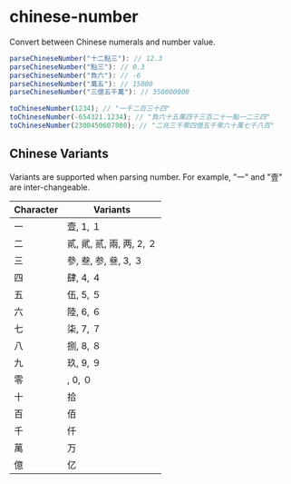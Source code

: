 # chinese-number

Convert between Chinese numerals and number value.

```javascript
parseChineseNumber("十二點三"): // 12.3
parseChineseNumber("點三"): // 0.3
parseChineseNumber("負六"): // -6
parseChineseNumber("萬五"): // 15000
parseChineseNumber("三億五千萬"): // 350000000

toChineseNumber(1234); // "一千二百三十四"
toChineseNumber(-654321.1234); // "負六十五萬四千三百二十一點一二三四"
toChineseNumber(2300450607800); // "二兆三千零四億五千零六十萬七千八百"
```

## Chinese Variants

Variants are supported when parsing number. For example, "一" and "壹" are inter-changeable.

| Character | Variants                  |
| --------- | ------------------------- |
| 一        | 壹, 1, １                 |
| 二        | 貳, 貮, 贰, 兩, 两, 2, ２ |
| 三        | 參, 叁, 参, 叄, 3, ３     |
| 四        | 肆, 4, ４                 |
| 五        | 伍, 5, ５                 |
| 六        | 陸, 6, ６                 |
| 七        | 柒, 7, ７                 |
| 八        | 捌, 8, ８                 |
| 九        | 玖, 9, ９                 |
| 零        | , 0, ０                   |
| 十        | 拾                        |
| 百        | 佰                        |
| 千        | 仟                        |
| 萬        | 万                        |
| 億        | 亿                        |
